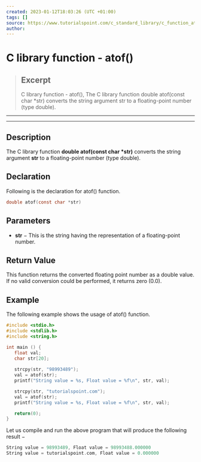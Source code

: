 ```yaml
---
created: 2023-01-12T18:03:26 (UTC +01:00)
tags: []
source: https://www.tutorialspoint.com/c_standard_library/c_function_atof.htm
author: 
---
```


# C library function - atof()

> ## Excerpt
> C library function - atof(),  The C library function double atof(const char *str) converts the string argument str to a floating-point number (type double).

---
---

  

## Description

The C library function **double atof(const char \*str)** converts the string argument **str** to a floating-point number (type double).

## Declaration

Following is the declaration for atof() function.

```c
double atof(const char *str)
```

## Parameters

-   **str** − This is the string having the representation of a floating-point number.
    

## Return Value

This function returns the converted floating point number as a double value. If no valid conversion could be performed, it returns zero (0.0).

## Example

The following example shows the usage of atof() function.

```c
#include <stdio.h>
#include <stdlib.h>
#include <string.h>

int main () {
   float val;
   char str[20];
   
   strcpy(str, "98993489");
   val = atof(str);
   printf("String value = %s, Float value = %f\n", str, val);

   strcpy(str, "tutorialspoint.com");
   val = atof(str);
   printf("String value = %s, Float value = %f\n", str, val);

   return(0);
}
```

Let us compile and run the above program that will produce the following result −

```c
String value = 98993489, Float value = 98993488.000000
String value = tutorialspoint.com, Float value = 0.000000

```


